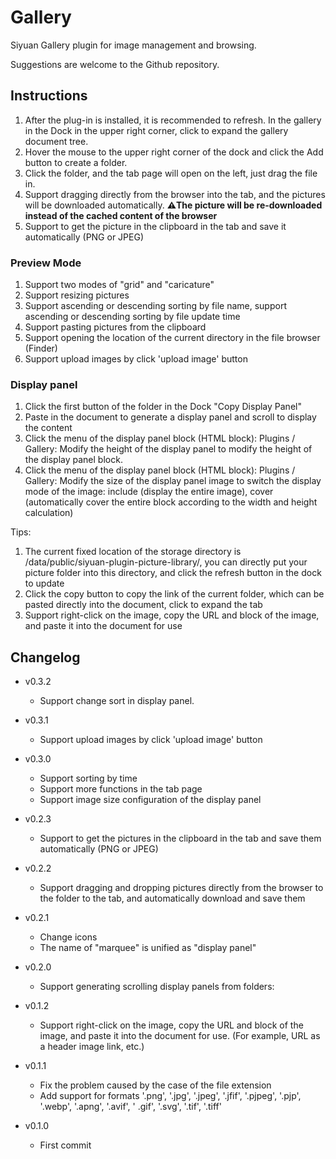 # Gallery

Siyuan Gallery plugin for image management and browsing.

Suggestions are welcome to the Github repository.

## Instructions

1. After the plug-in is installed, it is recommended to refresh. In the gallery in the Dock in the upper right corner, click to expand the gallery document tree.
2. Hover the mouse to the upper right corner of the dock and click the Add button to create a folder.
3. Click the folder, and the tab page will open on the left, just drag the file in.
4. Support dragging directly from the browser into the tab, and the pictures will be downloaded automatically. **⚠️The picture will be re-downloaded instead of the cached content of the browser**
5. Support to get the picture in the clipboard in the tab and save it automatically (PNG or JPEG)

### Preview Mode
1. Support two modes of "grid" and "caricature"
2. Support resizing pictures
3. Support ascending or descending sorting by file name, support ascending or descending sorting by file update time
4. Support pasting pictures from the clipboard
5. Support opening the location of the current directory in the file browser (Finder)
6. Support upload images by click 'upload image' button

### Display panel
1. Click the first button of the folder in the Dock "Copy Display Panel"
2. Paste in the document to generate a display panel and scroll to display the content
3. Click the menu of the display panel block (HTML block): Plugins / Gallery: Modify the height of the display panel to modify the height of the display panel block.
4. Click the menu of the display panel block (HTML block): Plugins / Gallery: Modify the size of the display panel image to switch the display mode of the image: include (display the entire image), cover (automatically cover the entire block according to the width and height calculation)

Tips:
1. The current fixed location of the storage directory is /data/public/siyuan-plugin-picture-library/, you can directly put your picture folder into this directory, and click the refresh button in the dock to update
2. Click the copy button to copy the link of the current folder, which can be pasted directly into the document, click to expand the tab
3. Support right-click on the image, copy the URL and block of the image, and paste it into the document for use

## Changelog
+ v0.3.2
   - Support change sort in display panel.

+ v0.3.1
   - Support upload images by click 'upload image' button

+ v0.3.0
   - Support sorting by time
   - Support more functions in the tab page
   - Support image size configuration of the display panel

+ v0.2.3
   - Support to get the pictures in the clipboard in the tab and save them automatically (PNG or JPEG)

+ v0.2.2
   - Support dragging and dropping pictures directly from the browser to the folder to the tab, and automatically download and save them

+ v0.2.1
   - Change icons
   - The name of "marquee" is unified as "display panel"

+ v0.2.0
   - Support generating scrolling display panels from folders:

+ v0.1.2
   - Support right-click on the image, copy the URL and block of the image, and paste it into the document for use. (For example, URL as a header image link, etc.)

+ v0.1.1
   - Fix the problem caused by the case of the file extension
   - Add support for formats '.png', '.jpg', '.jpeg', '.jfif', '.pjpeg', '.pjp', '.webp', '.apng', '.avif', ' .gif', '.svg', '.tif', '.tiff'

+ v0.1.0
   - First commit